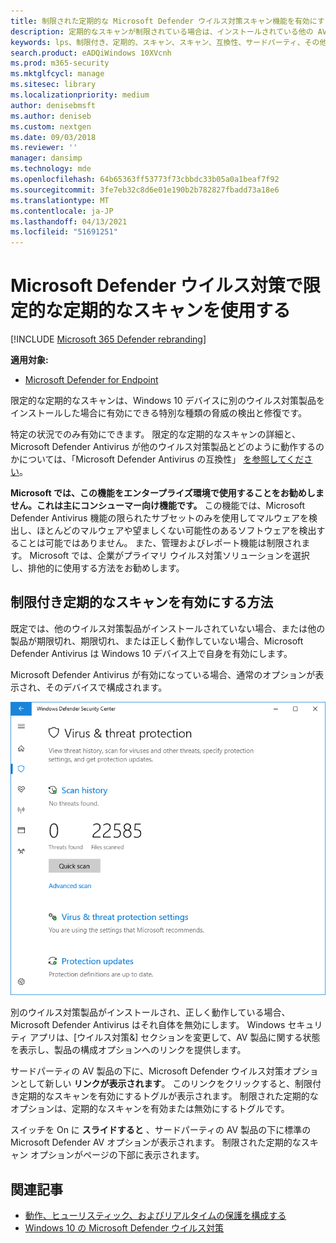 ```yaml
---
title: 制限された定期的な Microsoft Defender ウイルス対策スキャン機能を有効にする
description: 定期的なスキャンが制限されている場合は、インストールされている他の AV プロバイダーに加えて Microsoft Defender ウイルス対策を使用できます。
keywords: lps、制限付き、定期的、スキャン、スキャン、互換性、サードパーティ、その他の AV、無効化
search.product: eADQiWindows 10XVcnh
ms.prod: m365-security
ms.mktglfcycl: manage
ms.sitesec: library
ms.localizationpriority: medium
author: denisebmsft
ms.author: deniseb
ms.custom: nextgen
ms.date: 09/03/2018
ms.reviewer: ''
manager: dansimp
ms.technology: mde
ms.openlocfilehash: 64b65363ff53773f73cbbdc33b05a0a1beaf7f92
ms.sourcegitcommit: 3fe7eb32c8d6e01e190b2b782827fbadd73a18e6
ms.translationtype: MT
ms.contentlocale: ja-JP
ms.lasthandoff: 04/13/2021
ms.locfileid: "51691251"
---
```

# <a name="use-limited-periodic-scanning-in-microsoft-defender-antivirus"></a>Microsoft Defender ウイルス対策で限定的な定期的なスキャンを使用する

[!INCLUDE [Microsoft 365 Defender rebranding](../../includes/microsoft-defender.md)]


**適用対象:**

- [Microsoft Defender for Endpoint](/microsoft-365/security/defender-endpoint/)

限定的な定期的なスキャンは、Windows 10 デバイスに別のウイルス対策製品をインストールした場合に有効にできる特別な種類の脅威の検出と修復です。

特定の状況でのみ有効にできます。 限定的な定期的なスキャンの詳細と、Microsoft Defender Antivirus が他のウイルス対策製品とどのように動作するのかについては、「Microsoft Defender Antivirus の互換性」 [を参照してください](microsoft-defender-antivirus-compatibility.md)。

**Microsoft では、この機能をエンタープライズ環境で使用することをお勧めしません。これは主にコンシューマー向け機能です。** この機能では、Microsoft Defender Antivirus 機能の限られたサブセットのみを使用してマルウェアを検出し、ほとんどのマルウェアや望ましくない可能性のあるソフトウェアを検出することは可能ではありません。 また、管理およびレポート機能は制限されます。 Microsoft では、企業がプライマリ ウイルス対策ソリューションを選択し、排他的に使用する方法をお勧めします。

## <a name="how-to-enable-limited-periodic-scanning"></a>制限付き定期的なスキャンを有効にする方法

既定では、他のウイルス対策製品がインストールされていない場合、または他の製品が期限切れ、期限切れ、または正しく動作していない場合、Microsoft Defender Antivirus は Windows 10 デバイス上で自身を有効にします。

Microsoft Defender Antivirus が有効になっている場合、通常のオプションが表示され、そのデバイスで構成されます。

![スキャン オプション、設定、更新オプションなど、Microsoft Defender AV オプションを表示する Windows セキュリティ アプリ](images/vtp-wdav.png)

別のウイルス対策製品がインストールされ、正しく動作している場合、Microsoft Defender Antivirus はそれ自体を無効にします。 Windows セキュリティ アプリは、[ウイルス対策&] セクションを変更して、AV 製品に関する状態を表示し、製品の構成オプションへのリンクを提供します。

サードパーティの AV 製品の下に、Microsoft Defender ウイルス対策オプションとして新しい **リンクが表示されます**。 このリンクをクリックすると、制限付き定期的なスキャンを有効にするトグルが表示されます。 制限された定期的なオプションは、定期的なスキャンを有効または無効にするトグルです。 

スイッチを On に **スライドすると** 、サードパーティの AV 製品の下に標準の Microsoft Defender AV オプションが表示されます。 制限された定期的なスキャン オプションがページの下部に表示されます。

## <a name="related-articles"></a>関連記事

- [動作、ヒューリスティック、およびリアルタイムの保護を構成する](configure-protection-features-microsoft-defender-antivirus.md)
- [Windows 10 の Microsoft Defender ウイルス対策](microsoft-defender-antivirus-in-windows-10.md)
